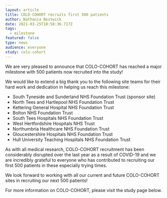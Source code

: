 ```yaml
---
layout: article
title: COLO-COHORT recruits first 500 patients
author: Nathania Bestwick
date: 2021-03-25T10:58:36.717Z
tags:
  - milestone
featured: false
type: news
audience: everyone
study: colo-cohort
---
```

We are very pleased to announce that COLO-COHORT has reached a major milestone with 500 patients now recruited into the study!

We would like to extend a big thank you to the following site teams for their hard work and dedication in helping us reach this milestone:

* South Tyneside and Sunderland NHS Foundation Trust (sponsor site)
* North Tees and Hartlepool NHS Foundation Trust
* Kettering General Hospital NHS Foundation Trust
* Bolton NHS Foundation Trust
* South Tees Hospitals NHS Foundation Trust
* West Hertfordshire Hospitals NHS Trust
* Northumbria Healthcare NHS Foundation Trust
* Gloucestershire Hospitals NHS Foundation Trust
* Hull University Teaching Hospitals NHS Foundation Trust

As with all medical research, COLO-COHORT recruitment has been considerably disrupted over the last year as a result of COVID-19 and we are incredibly grateful to everyone who has contributed to recruiting our first 500 patients in these especially trying times.

We look forward to working with all our current and future COLO-COHORT sites in recruiting our next 500 patients!

For more information on COLO-COHORT, please visit the study page below.